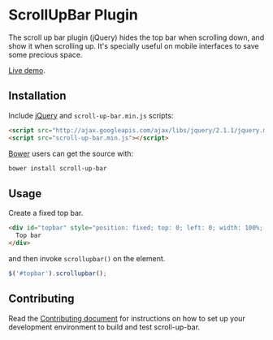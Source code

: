 # ScrollUpBar Plugin

The scroll up bar plugin (jQuery) hides the top bar when scrolling down, and
show it when scrolling up. It's specially useful on mobile interfaces to save
some precious space.

[Live demo](http://eduardomb.github.io/scroll-up-bar).

## Installation

Include [jQuery](http://ajax.googleapis.com/ajax/libs/jquery/1.10.2/jquery.min.js) and `scroll-up-bar.min.js` scripts:
```html
<script src="http://ajax.googleapis.com/ajax/libs/jquery/2.1.1/jquery.min.js"></script>
<script src="scroll-up-bar.min.js"></script>
```

[Bower](https://github.com/bower/bower) users can get the source with:

```sh
bower install scroll-up-bar
```

## Usage

Create a fixed top bar.
```html
<div id="topbar" style="position: fixed; top: 0; left: 0; width: 100%; background: #ccc;">
  Top bar
</div>
```

and then invoke `scrollupbar()` on the element.
```javascript
$('#topbar').scrollupbar();
```

## Contributing

Read the [Contributing document](CONTRIBUTING.md) for instructions on how to set up your development environment to build and test scroll-up-bar.

